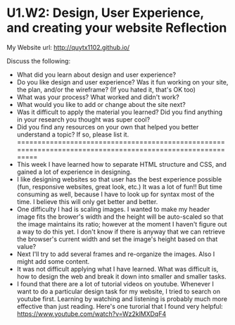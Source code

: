 # U1.W2: Design, User Experience, and creating your website Reflection

My Website url: http://quytx1102.github.io/

Discuss the following:
* What did you learn about design and user experience? 
* Do you like design and user experience? Was it fun working on your site, the plan, and/or the wireframe? (If you hated it, that's OK too)
* What was your process? What worked and didn't work?
* What would you like to add or change about the site next?
* Was it difficult to apply the material you learned? Did you find anything in your research you thought was super cool?
* Did you find any resources on your own that helped you better understand a topic? If so, please list it.
===========================================================================================================
* This week I have learned how to separate HTML structure and CSS, and gained a lot of experience in designing.
* I like designing websites so that user has the best experience possible (fun, responsive websites, great look, etc.) It was a lot of fun!! But time consuming as well, because I have to look up for syntax most of the time. I believe this will only get better and better. 
* One difficulty I had is scaling images. I wanted to make my header image fits the brower's width and the height will be auto-scaled so that the image maintains its ratio; however at the moment I haven't figure out a way to do this yet. I don't know if there is anyway that we can retrieve the browser's current width and set the image's height based on that value?
* Next I'll try to add several frames and re-organize the images. Also I might add some content.
* It was not difficult applying what I have learned. What was difficult is, how to design the web and break it down into smaller and smaller tasks.
* I found that there are a lot of tutorial videos on youtube. Whenever I want to do a particular design task for my website, I tried to search on youtube first. Learning by watching and listening is probably much more effective than just reading. Here's one turorial that I found very helpful: https://www.youtube.com/watch?v=Wz2klMXDqF4
